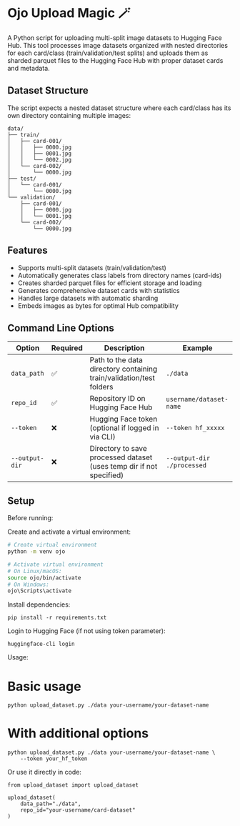 # Ojo Upload Magic 🪄

A Python script for uploading multi-split image datasets to Hugging Face Hub. This tool processes image datasets organized with nested directories for each card/class (train/validation/test splits) and uploads them as sharded parquet files to the Hugging Face Hub with proper dataset cards and metadata.

## Dataset Structure

The script expects a nested dataset structure where each card/class has its own directory containing multiple images:

```
data/
├── train/
│   ├── card-001/
│   │   ├── 0000.jpg
│   │   ├── 0001.jpg
│   │   └── 0002.jpg
│   └── card-002/
│       └── 0000.jpg
├── test/
│   └── card-001/
│       └── 0000.jpg
└── validation/
    ├── card-001/
    │   ├── 0000.jpg
    │   └── 0001.jpg
    └── card-002/
        └── 0000.jpg
```

## Features

- Supports multi-split datasets (train/validation/test)
- Automatically generates class labels from directory names (card-ids)
- Creates sharded parquet files for efficient storage and loading
- Generates comprehensive dataset cards with statistics
- Handles large datasets with automatic sharding
- Embeds images as bytes for optimal Hub compatibility

## Command Line Options

| Option | Required | Description | Example |
|--------|----------|-------------|---------|
| `data_path` | ✅ | Path to the data directory containing train/validation/test folders | `./data` |
| `repo_id` | ✅ | Repository ID on Hugging Face Hub | `username/dataset-name` |
| `--token` | ❌ | Hugging Face token (optional if logged in via CLI) | `--token hf_xxxxx` |
| `--output-dir` | ❌ | Directory to save processed dataset (uses temp dir if not specified) | `--output-dir ./processed` |

## Setup

Before running:

Create and activate a virtual environment:
```bash
# Create virtual environment
python -m venv ojo

# Activate virtual environment
# On Linux/macOS:
source ojo/bin/activate
# On Windows:
ojo\Scripts\activate
```

Install dependencies:
```
pip install -r requirements.txt
```

Login to Hugging Face (if not using token parameter):
```
huggingface-cli login
```

Usage:
# Basic usage
```
python upload_dataset.py ./data your-username/your-dataset-name
```

# With additional options
```
python upload_dataset.py ./data your-username/your-dataset-name \
    --token your_hf_token
```

Or use it directly in code:
```
from upload_dataset import upload_dataset

upload_dataset(
    data_path="./data",
    repo_id="your-username/card-dataset"
)
```
